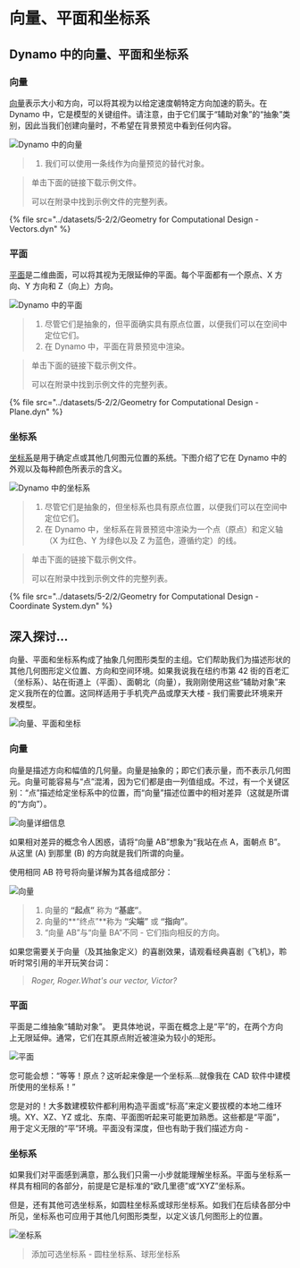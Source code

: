 # 向量、平面和坐标系

## Dynamo 中的向量、平面和坐标系

### 向量

[向量](5-2\_vectors.md#vector-1)表示大小和方向，可以将其视为以给定速度朝特定方向加速的箭头。在 Dynamo 中，它是模型的关键组件。请注意，由于它们属于“辅助对象”的“抽象”类别，因此当我们创建向量时，不希望在背景预览中看到任何内容。

![Dynamo 中的向量](../images/5-2/2/GeometryforComputationalDesign-vectors.jpg)

> 1. 我们可以使用一条线作为向量预览的替代对象。

> 单击下面的链接下载示例文件。
>
> 可以在附录中找到示例文件的完整列表。

{% file src="../datasets/5-2/2/Geometry for Computational Design - Vectors.dyn" %}

### 平面

[平面](5-2\_vectors.md#plane-1)是二维曲面，可以将其视为无限延伸的平面。每个平面都有一个原点、X 方向、Y 方向和 Z（向上）方向。

![Dynamo 中的平面](../images/5-2/2/GeometryforComputationalDesign-plane.jpg)

> 1. 尽管它们是抽象的，但平面确实具有原点位置，以便我们可以在空间中定位它们。
> 2. 在 Dynamo 中，平面在背景预览中渲染。

> 单击下面的链接下载示例文件。
>
> 可以在附录中找到示例文件的完整列表。

{% file src="../datasets/5-2/2/Geometry for Computational Design - Plane.dyn" %}

### 坐标系

[坐标系](5-2\_vectors.md#coordinate-system-1)是用于确定点或其他几何图元位置的系统。下图介绍了它在 Dynamo 中的外观以及每种颜色所表示的含义。

![Dynamo 中的坐标系](../images/5-2/2/GeometryforComputationalDesign-Coordinate.jpg)

> 1. 尽管它们是抽象的，但坐标系也具有原点位置，以便我们可以在空间中定位它们。
> 2. 在 Dynamo 中，坐标系在背景预览中渲染为一个点（原点）和定义轴（X 为红色、Y 为绿色以及 Z 为蓝色，遵循约定）的线。

> 单击下面的链接下载示例文件。
>
> 可以在附录中找到示例文件的完整列表。

{% file src="../datasets/5-2/2/Geometry for Computational Design - Coordinate System.dyn" %}

## 深入探讨...

向量、平面和坐标系构成了抽象几何图形类型的主组。它们帮助我们为描述形状的其他几何图形定义位置、方向和空间环境。如果我说我在纽约市第 42 街的百老汇（坐标系）、站在街道上（平面）、面朝北（向量），我刚刚使用这些“辅助对象”来定义我所在的位置。这同样适用于手机壳产品或摩天大楼 - 我们需要此环境来开发模型。

![向量、平面和坐标](../images/5-2/2/VectorsPlanesCoodinates.jpg)

### 向量

向量是描述方向和幅值的几何量。向量是抽象的；即它们表示量，而不表示几何图元。向量可能容易与“点”混淆，因为它们都是由一列值组成。不过，有一个关键区别：“点”描述给定坐标系中的位置，而“向量”描述位置中的相对差异（这就是所谓的“方向”）。

![向量详细信息](../images/5-2/2/Vector-Detailed.jpg)

如果相对差异的概念令人困惑，请将“向量 AB”想象为“我站在点 A，面朝点 B”。 从这里 (A) 到那里 (B) 的方向就是我们所谓的向量。

使用相同 AB 符号将向量详解为其各组成部分：

![向量](../images/5-2/2/Vector.jpg)

> 1. 向量的 **“起点”** 称为 **“基底”**。
> 2. 向量的**“终点”**称为 **“尖端”** 或 **“指向”**。
> 3. “向量 AB”与“向量 BA”不同 - 它们指向相反的方向。

如果您需要关于向量（及其抽象定义）的喜剧效果，请观看经典喜剧《飞机》，聆听时常引用的半开玩笑台词：

> _Roger, Roger.What's our vector, Victor?_

### 平面

平面是二维抽象“辅助对象”。 更具体地说，平面在概念上是“平”的，在两个方向上无限延伸。通常，它们在其原点附近被渲染为较小的矩形。

![平面](../images/5-2/2/Plane.jpg)

您可能会想：“等等！原点？这听起来像是一个坐标系...就像我在 CAD 软件中建模所使用的坐标系！”

您是对的！大多数建模软件都利用构造平面或“标高”来定义要拔模的本地二维环境。XY、XZ、YZ 或北、东南、平面图听起来可能更加熟悉。这些都是“平面”，用于定义无限的“平”环境。平面没有深度，但也有助于我们描述方向 -

### 坐标系

如果我们对平面感到满意，那么我们只需一小步就能理解坐标系。平面与坐标系一样具有相同的各部分，前提是它是标准的“欧几里德”或“XYZ”坐标系。

但是，还有其他可选坐标系，如圆柱坐标系或球形坐标系。如我们在后续各部分中所见，坐标系也可应用于其他几何图形类型，以定义该几何图形上的位置。

![坐标系](../images/5-2/2/CoordinateSystem.jpg)

> 添加可选坐标系 - 圆柱坐标系、球形坐标系
